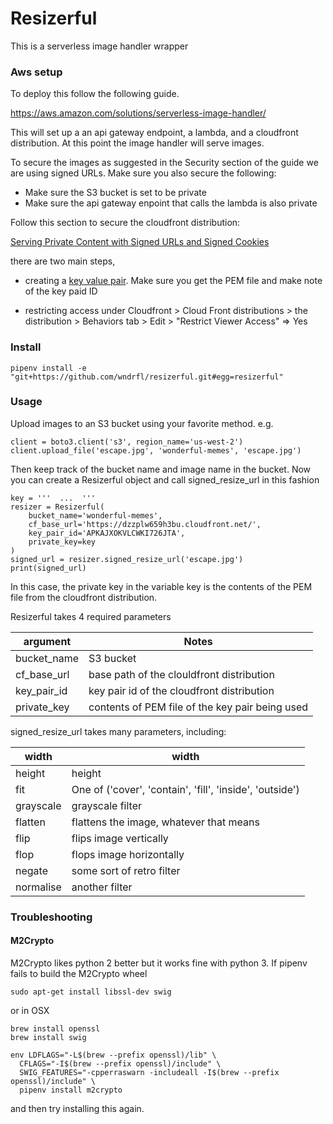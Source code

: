 # Resizerful

This is a serverless image handler wrapper

### Aws setup

To deploy this follow the following guide.

https://aws.amazon.com/solutions/serverless-image-handler/

This will set up a an api gateway endpoint, a lambda, and a
cloudfront distribution. At this point the image handler
will serve images.

To secure the images as suggested in the Security section of
the guide we are using signed URLs. Make sure you also secure
the following:

 - Make sure the S3 bucket is set to be private
 - Make sure the api gateway enpoint that calls the lambda
   is also private

Follow this section to secure the cloudfront distribution:

[Serving Private Content with Signed URLs and Signed Cookies](https://docs.aws.amazon.com/AmazonCloudFront/latest/DeveloperGuide/PrivateContent.html)

there are two main steps,

 - creating a [key value pair](https://docs.aws.amazon.com/AmazonCloudFront/latest/DeveloperGuide/private-content-trusted-signers.html#private-content-creating-cloudfront-key-pairs).
   Make sure you get the PEM file and make note of the key paid ID

 - restricting access under Cloudfront > Cloud Front distributions >
   the distribution > Behaviors tab > Edit > "Restrict Viewer Access" => Yes

### Install

```
pipenv install -e "git+https://github.com/wndrfl/resizerful.git#egg=resizerful"
```

### Usage

Upload images to an S3 bucket using your favorite method. e.g.

```
client = boto3.client('s3', region_name='us-west-2')
client.upload_file('escape.jpg', 'wonderful-memes', 'escape.jpg')
```

Then keep track of the bucket name and image name in the bucket.
Now you can create a Resizerful object and call signed_resize_url
in this fashion

```
key = '''  ...  '''
resizer = Resizerful(
    bucket_name='wonderful-memes',
    cf_base_url='https://dzzplw659h3bu.cloudfront.net/',
    key_pair_id='APKAJXOKVLCWKI726JTA',
    private_key=key
)
signed_url = resizer.signed_resize_url('escape.jpg')
print(signed_url)
```

In this case, the private key in the variable key is the contents of
the PEM file from the cloudfront distribution.

Resizerful takes 4 required parameters

| argument | Notes |
|----------|-------|
| bucket_name | S3 bucket |
| cf_base_url | base path of the clouldfront distribution |
| key_pair_id | key pair id of the cloudfront distribution |
| private_key | contents of PEM file of the key pair being used |

signed_resize_url takes many parameters, including:

| width | width |
|-------|-------|
| height | height |
| fit | One of ('cover', 'contain', 'fill', 'inside', 'outside') |
| grayscale | grayscale filter |
| flatten | flattens the image, whatever that means |
| flip | flips image vertically |
| flop | flops image horizontally |
| negate | some sort of retro filter |
| normalise | another filter |

### Troubleshooting

#### M2Crypto

M2Crypto likes python 2 better but it works fine with python 3. If pipenv
fails to build the M2Crypto wheel

```
sudo apt-get install libssl-dev swig
```

or in OSX

```
brew install openssl
brew install swig

env LDFLAGS="-L$(brew --prefix openssl)/lib" \
  CFLAGS="-I$(brew --prefix openssl)/include" \
  SWIG_FEATURES="-cpperraswarn -includeall -I$(brew --prefix openssl)/include" \
  pipenv install m2crypto
```

and then try installing this again.
